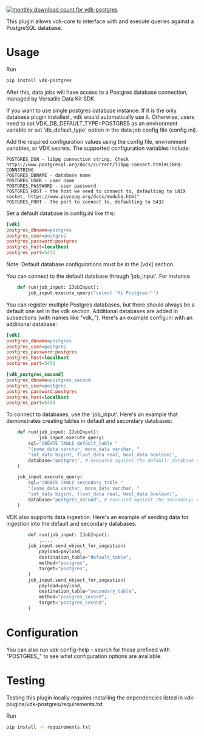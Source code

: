 <a href="https://pypistats.org/packages/vdk-postgres" alt="Monthly Downloads">
        <img src="https://img.shields.io/pypi/dm/vdk-postgres.svg" alt="monthly download count for vdk-postgres"></a>

This plugin allows vdk-core to interface with and execute queries against a PostgreSQL database.

# Usage

Run
```bash
pip install vdk-postgres
```

After this, data jobs will have access to a Postgres database connection, managed by Versatile Data Kit SDK.

If you want to use single postgres database instance.
If it is the only database plugin installed , vdk would automatically use it.
Otherwise, users need to set VDK_DB_DEFAULT_TYPE=POSTGRES as an environment variable or set 'db_default_type' option in the data job config file (config.ini).

Add the required configuration values using the config file, environment variables, or VDK secrets.
The supported configuration variables include:
```text
POSTGRES_DSN - libpq connection string. Check https://www.postgresql.org/docs/current/libpq-connect.html#LIBPQ-CONNSTRING
POSTGRES_DBNAME - database name
POSTGRES_USER - user name
POSTGRES_PASSWORD - user password
POSTGRES_HOST - the host we need to connect to, defaulting to UNIX socket, https://www.psycopg.org/docs/module.html"
POSTGRES_PORT - The port to connect to, defaulting to 5432
```
Set a default database in config.ini like this:
```ini
[vdk]
postgres_dbname=postgres
postgres_user=postgres
postgres_password:postgres
postgres_host=localhost
postgres_port=5433

```
Note: Default database configurations must be in the [vdk] section.

You can connect to the default database through 'job_input'. For instance

```python
    def run(job_input: IJobInput):
        job_input.execute_query("select 'Hi Postgres!'")
```

You can register multiple Postgres databases,
but there should always be a default one set in the vdk section.
Additional databases are added in subsections (with names like "vdk_<name>").
Here's an example config.ini with an additional database:
```ini
[vdk]
postgres_dbname=postgres
postgres_user=postgres
postgres_password:postgres
postgres_host=localhost
postgres_port=5432 

[vdk_postgres_second]
postgres_dbname=postgres_second
postgres_user=postgres
postgres_password:postgres
postgres_host=localhost
postgres_port=5433

```

To connect to databases, use the 'job_input'.
Here's an example that demonstrates creating tables in default and secondary databases:

```python
    def run(job_input: IJobInput):
            job_input.execute_query(
        sql="CREATE TABLE default_table "
        "(some_data varchar, more_data varchar, "
        "int_data bigint, float_data real, bool_data boolean)",
        database="postgres", # executed against the default; database option can be omitted
    )

    job_input.execute_query(
        sql="CREATE TABLE secondary_table "
        "(some_data varchar, more_data varchar, "
        "int_data bigint, float_data real, bool_data boolean)",
        database="postgres_second", # executed against the secondary; database option is mandatory if omitted it will be executed against the default
    )
```

VDK also supports data ingestion.
Here's an example of sending data for ingestion into the default and secondary databases:
```python
        def run(job_input: IJobInput):
            .....
        job_input.send_object_for_ingestion(
            payload=payload,
            destination_table="default_table",
            method="postgres",
            target="postgres",
        )
        job_input.send_object_for_ingestion(
            payload=payload,
            destination_table="secondary_table",
            method="postgres_second",
            target="postgres_second",
        )
```

# Configuration

You can also run vdk config-help - search for those prefixed with "POSTGRES_" to see what configuration options are available.

# Testing

Testing this plugin locally requires installing the dependencies listed in vdk-plugins/vdk-postgres/requirements.txt

Run
```bash
pip install -r requirements.txt
```
